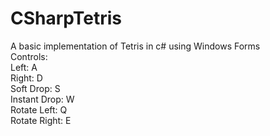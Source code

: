 # CSharpTetris

A basic implementation of Tetris in c# using Windows Forms\
Controls:\
Left: A\
Right: D\
Soft Drop: S\
Instant Drop: W\
Rotate Left: Q\
Rotate Right: E

